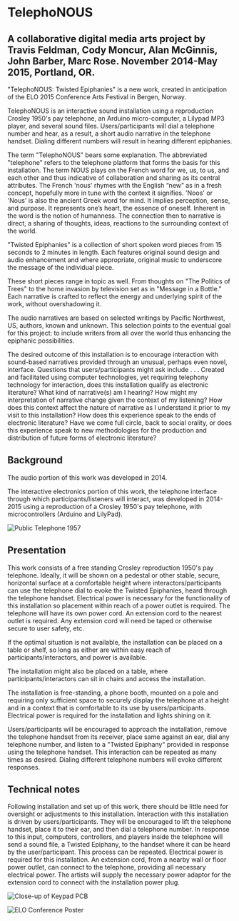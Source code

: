 # TelephoNOUS

## A collaborative digital media arts project by Travis Feldman, Cody Moncur, Alan McGinnis, John Barber, Marc Rose.  November 2014-May 2015, Portland, OR.

"TelephoNOUS: Twisted Epiphanies" is a new work, created in anticipation of the ELO 2015 Conference Arts Festival in Bergen, Norway. 

TelephoNOUS is an interactive sound installation using a reproduction Crosley 1950's pay telephone, an Arduino micro-computer, a Lilypad MP3 player, and several sound files. Users/participants will dial a telephone number and hear, as a result, a short audio narrative in the telephone handset. Dialing different numbers will result in hearing different epiphanies.

The term "TelephoNOUS" bears some explanation. The abbreviated "telephone" refers to the telephone platform that forms the basis for this installation. The term NOUS plays on the French word for we, us, to us, and each other and thus indicative of collaboration and sharing as its central attributes. The French 'nous' rhymes with the English “new” as in a fresh concept, hopefully more in tune with the context it signifies. 'Noos' or 'Nous' is also the ancient Greek word for mind. It implies perception, sense, and purpose. It represents one’s heart, the essence of oneself. Inherent in the word is the notion of humanness. The connection then to narrative is direct, a sharing of thoughts, ideas, reactions to the surrounding context of the world.

"Twisted Epiphanies" is a collection of short spoken word pieces from 15 seconds to 2 minutes in length. Each features original sound design and audio enhancement and where appropriate, original music to underscore the message of the individual piece.

These short pieces range in topic as well. From thoughts on "The Politics of Trees" to the home invasion by television set as in "Message in a Bottle." Each narrative is crafted to reflect the energy and underlying spirit of the work, without overshadowing it.

The audio narratives are based on selected writings by Pacific Northwest, US, authors, known and unknown. This selection points to the eventual goal for this project: to include writers from all over the world thus enhancing the epiphanic possibilities.

The desired outcome of this installation is to encourage interaction with sound-based narratives provided through an unusual, perhaps even novel, interface. Questions that users/participants might ask include . . .
Created and facilitated using computer technologies, yet requiring telephony technology for interaction, does this installation qualify as electronic literature?
What kind of narrative(s) am I hearing?
How might my interpretation of narrative change given the context of my listening?
How does this context affect the nature of narrative as I understand it prior to my visit to this installation?
How does this experience speak to the ends of electronic literature? Have we come full circle, back to social orality, or does this experience speak to new methodologies for the production and distribution of future forms of electronic literature?

## Background
The audio portion of this work was developed in 2014.

The interactive electronics portion of this work, the telephone interface through which participants/listeners will interact, was developed in 2014-2015 using a reproduction of a Crosley 1950's pay telephone, with microcontrollers (Arduino and LilyPad).

![Public Telephone 1957](https://cloud.githubusercontent.com/assets/2708066/7595601/d8da837a-f89c-11e4-8d50-387e1f5af299.jpg)

## Presentation
This work consists of a free standing Crosley reproduction 1950's pay telephone. Ideally, it will be shown on a pedestal or other stable, secure, horizontal surface at a comfortable height where interactors/participants can use the telephone dial to evoke the Twisted Epiphanies, heard through the telephone handset. Electrical power is necessary for the functionality of this installation so placement within reach of a power outlet is required. The telephone will have its own power cord. An extension cord to the nearest outlet is required. Any extension cord will need be taped or otherwise secure to user safety, etc.

If the optimal situation is not available, the installation can be placed on a table or shelf, so long as either are within easy reach of participants/interactors, and power is available.

The installation might also be placed on a table, where participants/interactors can sit in chairs and access the installation.

The installation is free-standing, a phone booth, mounted on a pole and requiring only sufficient space to securely display the telephone at a height and in a context that is comfortable to its use by users/participants. Electrical power is required for the installation and lights shining on it.

Users/participants will be encouraged to approach the installation, remove the telephone handset from its receiver, place same against an ear, dial any telephone number, and listen to a "Twisted Epiphany" provided in response using the telephone handset. This interaction can be repeated as many times as desired. Dialing different telephone numbers will evoke different responses.

## Technical notes
Following installation and set up of this work, there should be little need for oversight or adjustments to this installation. Interaction with this installation is driven by users/participants. They will be encouraged to lift the telephone handset, place it to their ear, and then dial a telephone number. In response to this input, computers, controllers, and players inside the telephone will send a sound file, a Twisted Epiphany, to the handset where it can be heard by the user/participant. This process can be repeated. Electrical power is required for this installation. An extension cord, from a nearby wall or floor power outlet, can connect to the telephone, providing all necessary electrical power. The artists will supply the necessary power adaptor for the extension cord to connect with the installation power plug.

![Close-up of Keypad PCB](https://cloud.githubusercontent.com/assets/2708066/7595556/a12ab6de-f89c-11e4-93f5-4fb3f81b39b0.jpg)

![ELO Conference Poster](https://cloud.githubusercontent.com/assets/2708066/7595311/2229873a-f89b-11e4-96ef-3b4eddce94e4.png)

